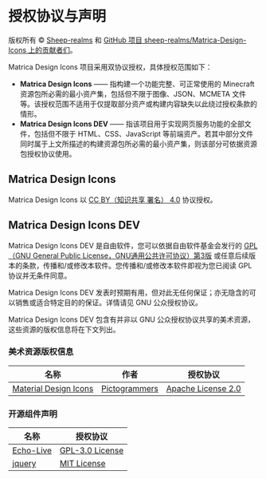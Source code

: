 # 授权协议与声明

版权所有 © [Sheep-realms](https://github.com/sheep-realms) 和 [GitHub 项目 sheep-realms/Matrica-Design-Icons 上的贡献者们](https://github.com/sheep-realms/Matrica-Design-Icons/graphs/contributors)。

Matrica Design Icons 项目采用双协议授权，具体授权范围如下：

- **Matrica Design Icons** —— 指构建一个功能完整、可正常使用的 Minecraft 资源包所必需的最小资产集，包括但不限于图像、JSON、MCMETA 文件等。该授权范围不适用于仅提取部分资产或构建内容缺失以此绕过授权条款的情形。
- **Matrica Design Icons DEV** —— 指该项目用于实现网页服务功能的全部文件，包括但不限于 HTML、CSS、JavaScript 等前端资产。若其中部分文件同时属于上文所描述的构建资源包所必需的最小资产集，则该部分可依据资源包授权协议使用。


## Matrica Design Icons

Matrica Design Icons 以 [CC BY（知识共享 署名） 4.0](https://creativecommons.org/licenses/by/4.0/) 协议授权。


## Matrica Design Icons DEV

Matrica Design Icons DEV 是自由软件，您可以依据自由软件基金会发行的 [GPL（GNU General Public License，GNU通用公共许可协议）第3版](https://www.gnu.org/licenses/gpl-3.0.html) 或任意后续版本的条款，传播和/或修改本软件。您传播和/或修改本软件即视为您已阅读 GPL 协议并无条件同意。

Matrica Design Icons DEV 发表时预期有用，但对此无任何保证；亦无隐含的可以销售或适合特定目的的保证。详情请见 GNU 公众授权协议。

Matrica Design Icons DEV 包含有并非以 GNU 公众授权协议共享的美术资源，这些资源的版权信息将在下文列出。

### 美术资源版权信息

| 名称 | 作者 | 授权协议 |
| - | - | - |
| [Material Design Icons](https://pictogrammers.com/library/mdi/) | [Pictogrammers](https://pictogrammers.com/) | [Apache License 2.0](https://apache.org/licenses/LICENSE-2.0) |

### 开源组件声明

| 名称 | 授权协议 |
| - | - |
| [Echo-Live](https://github.com/sheep-realms/Echo-Live) | [GPL-3.0 License](https://www.gnu.org/licenses/gpl-3.0.html) |
| [jquery](https://github.com/jquery/jquery) | [MIT License](https://opensource.org/license/mit) |
